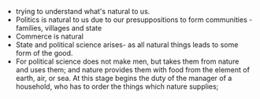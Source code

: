 - trying to understand what's natural to us.
- Politics is natural to us due to our presuppositions to form communities - families, villages and state
- Commerce is natural 
- State and political science arises- as all natural things leads to some form of the good.
- For political science does not make men, but takes them from nature and uses them; and nature provides them with food from the element of earth, air, or sea. At this stage begins the duty of the manager of a household, who has to order the things which nature supplies;


